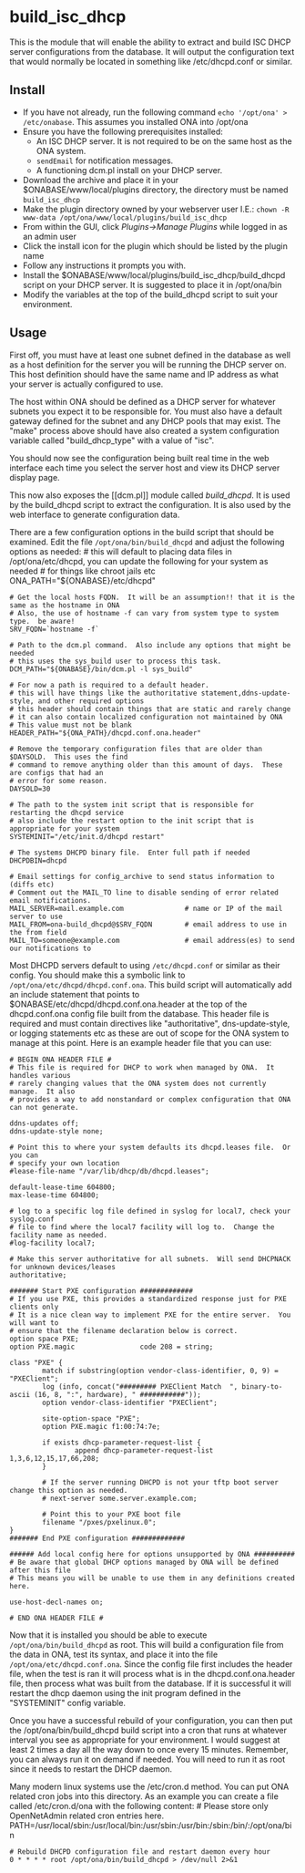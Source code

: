 build_isc_dhcp
==============

This is the module that will enable the ability to extract and build ISC DHCP server configurations from the database. It will output the configuration text that would normally be located in something like /etc/dhcpd.conf or similar.

Install
-------


  * If you have not already, run the following command `echo '/opt/ona' > /etc/onabase`.  This assumes you installed ONA into /opt/ona 
  * Ensure you have the following prerequisites installed:
    * An ISC DHCP server. It is not required to be on the same host as the ONA system.
    * `sendEmail` for notification messages.
    * A functioning dcm.pl install on your DHCP server.
  * Download the archive and place it in your $ONABASE/www/local/plugins directory, the directory must be named `build_isc_dhcp`
  * Make the plugin directory owned by your webserver user I.E.: `chown -R www-data /opt/ona/www/local/plugins/build_isc_dhcp`
  * From within the GUI, click _Plugins->Manage Plugins_ while logged in as an admin user
  * Click the install icon for the plugin which should be listed by the plugin name 
  * Follow any instructions it prompts you with.
  * Install the $ONABASE/www/local/plugins/build_isc_dhcp/build_dhcpd script on your DHCP server. It is suggested to place it in /opt/ona/bin
  * Modify the variables at the top of the build_dhcpd script to suit your environment.

Usage
-----
First off, you must have at least one subnet defined in the database as well as a host definition for the server you will be running the DHCP server on.  This host definition should have the same name and IP address as what your server is actually configured to use.  

The host within ONA should be defined as a DHCP server for whatever subnets you expect it to be responsible for.  You must also have a default gateway defined for the subnet and any DHCP pools that may exist.  The "make" process above should have also created a system configuration variable called "build_dhcp_type" with a value of "isc".

You should now see the configuration being built real time in the web interface each time you select the server host and view its DHCP server display page.

This now also exposes the [[dcm.pl]] module called _build_dhcpd_.  It is used by the build_dhcpd script to extract the configuration.  It is also used by the web interface to generate configuration data.

There are a few configuration options in the build script that should be examined.  Edit the file `/opt/ona/bin/build_dhcpd` and adjust the following options as needed:
    # this will default to placing data files in /opt/ona/etc/dhcpd, you can update the following for your system as needed
    # for things like chroot jails etc
    ONA_PATH="${ONABASE}/etc/dhcpd"
    
    # Get the local hosts FQDN.  It will be an assumption!! that it is the same as the hostname in ONA
    # Also, the use of hostname -f can vary from system type to system type.  be aware!
    SRV_FQDN=`hostname -f`
    
    # Path to the dcm.pl command.  Also include any options that might be needed
    # this uses the sys_build user to process this task.
    DCM_PATH="${ONABASE}/bin/dcm.pl -l sys_build"
    
    # For now a path is required to a default header.
    # this will have things like the authoritative statement,ddns-update-style, and other required options
    # this header should contain things that are static and rarely change
    # it can also contain localized configuration not maintained by ONA
    # This value must not be blank
    HEADER_PATH="${ONA_PATH}/dhcpd.conf.ona.header"
    
    # Remove the temporary configuration files that are older than $DAYSOLD.  This uses the find
    # command to remove anything older than this amount of days.  These are configs that had an
    # error for some reason.
    DAYSOLD=30
    
    # The path to the system init script that is responsible for restarting the dhcpd service
    # also include the restart option to the init script that is appropriate for your system
    SYSTEMINIT="/etc/init.d/dhcpd restart"
    
    # The systems DHCPD binary file.  Enter full path if needed
    DHCPDBIN=dhcpd
    
    # Email settings for config_archive to send status information to (diffs etc)
    # Comment out the MAIL_TO line to disable sending of error related email notifications.
    MAIL_SERVER=mail.example.com               # name or IP of the mail server to use
    MAIL_FROM=ona-build_dhcpd@$SRV_FQDN        # email address to use in the from field
    MAIL_TO=someone@example.com                # email address(es) to send our notifications to
    
Most DHCPD servers default to using `/etc/dhcpd.conf` or similar as their config.  You should make this a symbolic link to `/opt/ona/etc/dhcpd/dhcpd.conf.ona`.  This build script will automatically add an include statement that points to $ONABASE/etc/dhcpd/dhcpd.conf.ona.header at the top of the dhcpd.conf.ona config file built from the database.  This header file is required and must contain directives like "authoritative", dns-update-style, or logging statements etc as these are out of scope for the ONA system to manage at this point. Here is an example header file that you can use:

    # BEGIN ONA HEADER FILE #
    # This file is required for DHCP to work when managed by ONA.  It handles various
    # rarely changing values that the ONA system does not currently manage.  It also
    # provides a way to add nonstandard or complex configuration that ONA can not generate.
    
    ddns-updates off;
    ddns-update-style none;
    
    # Point this to where your system defaults its dhcpd.leases file.  Or you can
    # specify your own location
    #lease-file-name "/var/lib/dhcp/db/dhcpd.leases";
    
    default-lease-time 604800;
    max-lease-time 604800;
    
    # log to a specific log file defined in syslog for local7, check your syslog.conf 
    # file to find where the local7 facility will log to.  Change the facility name as needed.
    #log-facility local7;
    
    # Make this server authoritative for all subnets.  Will send DHCPNACK for unknown devices/leases
    authoritative;
    
    ####### Start PXE configuration #############
    # If you use PXE, this provides a standardized response just for PXE clients only
    # It is a nice clean way to implement PXE for the entire server.  You will want to 
    # ensure that the filename declaration below is correct.
    option space PXE;
    option PXE.magic                code 208 = string;
    
    class "PXE" {
            match if substring(option vendor-class-identifier, 0, 9) = "PXEClient";
            log (info, concat("######### PXEClient Match  ", binary-to-ascii (16, 8, ":", hardware), " ###########"));
            option vendor-class-identifier "PXEClient";
    
            site-option-space "PXE";
            option PXE.magic f1:00:74:7e;
    
            if exists dhcp-parameter-request-list {
                    append dhcp-parameter-request-list 1,3,6,12,15,17,66,208;
            }
    
            # If the server running DHCPD is not your tftp boot server change this option as needed.
            # next-server some.server.example.com;
    
            # Point this to your PXE boot file
            filename "/pxes/pxelinux.0";
    }
    ####### End PXE configuration #############
    
    ###### Add local config here for options unsupported by ONA ##########
    # Be aware that global DHCP options managed by ONA will be defined after this file
    # This means you will be unable to use them in any definitions created here.
    
    use-host-decl-names on;
    
    # END ONA HEADER FILE #
    
Now that it is installed you should be able to execute `/opt/ona/bin/build_dhcpd` as root.  This will build a configuration file from the data in ONA, test its syntax, and place it into the file `/opt/ona/etc/dhcpd.conf.ona`.  Since the config file first includes the header file, when the test is ran it will process what is in the dhcpd.conf.ona.header file, then process what was built from the database.  If it is successful it will restart the dhcp daemon using the init program defined in the "SYSTEMINIT" config variable.


Once you have a successful rebuild of your configuration, you can then put the  /opt/ona/bin/build_dhcpd build script into a cron that runs at whatever interval you see as appropriate for your environment.  I would suggest at least 2 times a day all the way down to once every 15 minutes.  Remember, you can always run it on demand if needed.  You will need to run it as root since it needs to restart the DHCP daemon.

Many modern linux systems use the /etc/cron.d method.  You can put ONA related cron jobs into this directory.  As an example you can create a file called /etc/cron.d/ona with the following content:
    # Please store only OpenNetAdmin related cron entries here.
    PATH=/usr/local/sbin:/usr/local/bin:/usr/sbin:/usr/bin:/sbin:/bin/:/opt/ona/bin
    
    # Rebuild DHCPD configuration file and restart daemon every hour
    0 * * * * root /opt/ona/bin/build_dhcpd > /dev/null 2>&1
